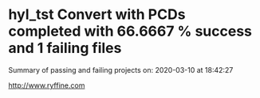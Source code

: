 # hyl_tst Convert with PCDs completed with 66.6667 % success and 1 failing files

Summary of passing and failing projects on: 2020-03-10 at 18:42:27

http://www.ryffine.com
